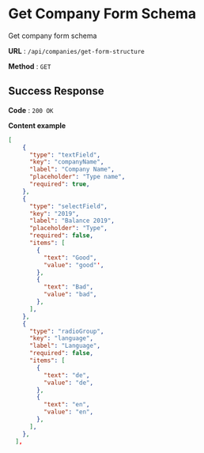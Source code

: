 # Get Company Form Schema

Get company form schema

**URL** : `/api/companies/get-form-structure`

**Method** : `GET`


## Success Response

**Code** : `200 OK`

**Content example**

```json
[
    {
      "type": "textField",
      "key": "companyName",
      "label": "Company Name",
      "placeholder": "Type name",
      "required": true,
    },
    {
      "type": "selectField",
      "key": "2019",
      "label": "Balance 2019",
      "placeholder": "Type",
      "required": false,
      "items": [
        {
          "text": "Good",
          "value": "good"',
        },
        {
          "text": "Bad",
          "value": "bad",
        },
      ],
    },
    {
      "type": "radioGroup",
      "key": "language",
      "label": "Language",
      "required": false,
      "items": [
        {
          "text": "de",
          "value": "de",
        },
        {
          "text": "en",
          "value": "en",
        },
      ],
    },
  ],
```